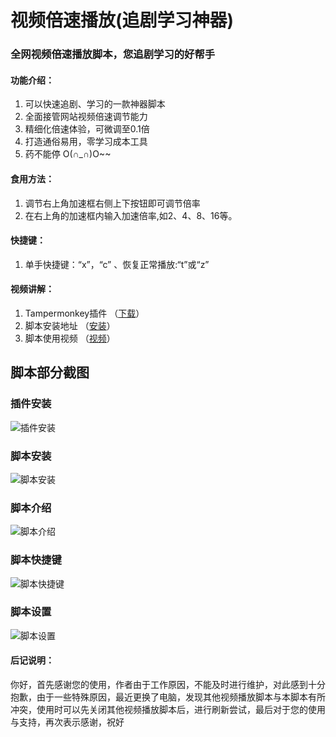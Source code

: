 # 视频倍速播放(追剧学习神器)
### 全网视频倍速播放脚本，您追剧学习的好帮手

#### 功能介绍：
1. 可以快速追剧、学习的一款神器脚本
2. 全面接管网站视频倍速调节能力
3. 精细化倍速体验，可微调至0.1倍
4. 打造通俗易用，零学习成本工具 
5. 药不能停 O(∩_∩)O~~

#### 食用方法：
1. 调节右上角加速框右侧上下按钮即可调节倍率
2. 在右上角的加速框内输入加速倍率,如2、4、8、16等。

#### 快捷键：
1. 单手快捷键：“x”，“c” 、恢复正常播放:“t”或“z”

#### 视频讲解：
1. Tampermonkey插件 （[下载](https://www.tampermonkey.net/index.php)）
2. 脚本安装地址      （[安装](https://greasyfork.org/zh-CN/scripts/421170)）
3. 脚本使用视频      （[视频](https://www.bilibili.com/video/BV1La411r7ra)）

## 脚本部分截图
### 插件安装
![插件安装](https://gitee.com/leiwang2010/speed_video_mon/raw/prod-1.4.7/showImgs/2023/0919/01.gif "01.gif")
### 脚本安装
![脚本安装](https://gitee.com/leiwang2010/speed_video_mon/raw/prod-1.4.7/showImgs/2023/0919/02.gif "02.gif")
### 脚本介绍
![脚本介绍](https://gitee.com/leiwang2010/speed_video_mon/raw/prod-1.4.7/showImgs/2023/0919/03.gif "03.gif")
### 脚本快捷键
![脚本快捷键](https://gitee.com/leiwang2010/speed_video_mon/raw/prod-1.4.7/showImgs/2023/0919/04.gif "04.gif")
### 脚本设置
![脚本设置](https://gitee.com/leiwang2010/speed_video_mon/raw/prod-1.4.7/showImgs/2023/0919/05.gif "05.gif")

#### 后记说明：
  你好，首先感谢您的使用，作者由于工作原因，不能及时进行维护，对此感到十分抱歉，由于一些特殊原因，最近更换了电脑，发现其他视频播放脚本与本脚本有所冲突，使用时可以先关闭其他视频播放脚本后，进行刷新尝试，最后对于您的使用与支持，再次表示感谢，祝好